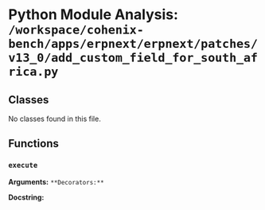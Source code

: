 # Python Module Analysis: `/workspace/cohenix-bench/apps/erpnext/erpnext/patches/v13_0/add_custom_field_for_south_africa.py`

## Classes

No classes found in this file.


## Functions

### `execute`
**Arguments:** ``
**Decorators:** ``

**Docstring:**
```

```

